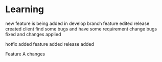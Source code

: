 # Learning
new feature is being added in develop branch
feature edited
release created
client find some bugs and have some requirement change
bugs fixed and changes applied

hotfix added
feature added
release added

Feature A changes